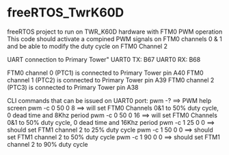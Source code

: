 # freeRTOS_TwrK60D
freeRTOS project to run on TWR_K60D hardware with FTM0 PWM operation
This code should activate a compined PWM signals on FTM0 channels 0 & 1
and be able to modify the duty cycle on FTM0 Channel 2

UART connection to Primary Tower"
UART0 TX: B67
UART0 RX: B68

FTM0 channel 0 (PTC1) is connected to Primary Tower pin A40
FTM0 channel 1 (PTC2) is connected to Primary Tower pin A39
FTM0 channel 2 (PTC3) is connected to Primary Tower pin A38

CLI commands that can be issued on UART0 port:
pwm -?  ==> PWM help screen
pwm -c 0 50 0 8 ==> will set FTM0 Channels 0&1 to 50% duty cycle, 0 dead time and 8Khz period
pwm -c 0 50 0 16 ==> will set FTM0 Channels 0&1 to 50% duty cycle, 0 dead time and 16Khz period
pwm -c 1 25 0 0 ==> should set FTM1 channel 2 to 25% duty cycle
pwm -c 1 50 0 0 ==> should set FTM1 channel 2 to 50% duty cycle
pwm -c 1 90 0 0 ==> should set FTM1 channel 2 to 90% duty cycle
